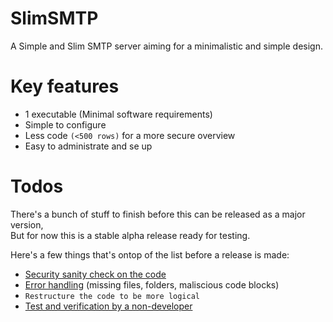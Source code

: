 SlimSMTP
========

A Simple and Slim SMTP server aiming for a minimalistic and simple design.


Key features
============
* 1 executable (Minimal software requirements)
* Simple to configure
* Less code `(<500 rows)` for a more secure overview
* Easy to administrate and se up


Todos
=====
There's a bunch of stuff to finish before this can be released as a major version,<br>
But for now this is a stable alpha release ready for testing.

Here's a few things that's ontop of the list before a release is made:

 * [Security sanity check on the code](https://github.com/Torxed/SlimSMTP/issues/3)
 * [Error handling](https://github.com/Torxed/SlimSMTP/issues/2) (missing files, folders, maliscious code blocks)
 * ```Restructure the code to be more logical```
 * [Test and verification by a non-developer](https://github.com/Torxed/SlimSMTP/issues/5)
